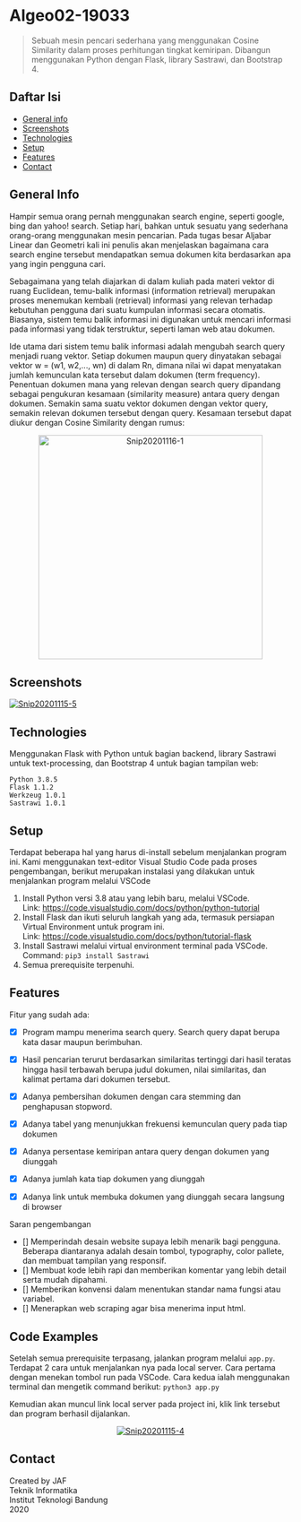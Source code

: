 # Algeo02-19033
> Sebuah mesin pencari sederhana yang menggunakan Cosine Similarity dalam proses perhitungan tingkat kemiripan.
> Dibangun menggunakan Python dengan Flask, library Sastrawi, dan Bootstrap 4.

## Daftar Isi
* [General info](#general-info)
* [Screenshots](#screenshots)
* [Technologies](#technologies)
* [Setup](#setup)
* [Features](#features)
* [Contact](#contact)

## General Info
Hampir semua orang pernah menggunakan search engine, seperti google, bing dan yahoo! search. Setiap hari, bahkan untuk sesuatu yang sederhana orang-orang menggunakan mesin pencarian. Pada tugas besar Aljabar Linear dan Geometri kali ini penulis akan menjelaskan bagaimana cara search engine tersebut mendapatkan semua dokumen kita berdasarkan apa yang ingin pengguna cari.

Sebagaimana yang telah diajarkan di dalam kuliah pada materi vektor di ruang Euclidean, temu-balik informasi (information retrieval) merupakan proses menemukan kembali (retrieval) informasi yang relevan terhadap kebutuhan pengguna dari suatu kumpulan informasi secara otomatis. Biasanya, sistem temu balik informasi ini digunakan untuk mencari informasi pada informasi yang tidak terstruktur, seperti laman web atau dokumen.

Ide utama dari sistem temu balik informasi adalah mengubah search query menjadi ruang vektor. Setiap dokumen maupun query dinyatakan sebagai vektor w = (w1, w2,..., wn) di dalam Rn, dimana nilai wi dapat menyatakan jumlah kemunculan kata tersebut dalam dokumen (term frequency). Penentuan dokumen mana yang relevan dengan search query dipandang sebagai pengukuran kesamaan (similarity measure) antara query dengan dokumen. Semakin sama suatu vektor dokumen dengan vektor query, semakin relevan dokumen tersebut dengan query. Kesamaan tersebut dapat diukur dengan Cosine Similarity dengan rumus:
<p align="center">
<a href="https://imgbb.com/"><img src="https://i.ibb.co/LYWPsBH/Snip20201116-1.png" alt="Snip20201116-1" border="0" width="400"></a>
</p>

## Screenshots
<a href="https://ibb.co/zfghYrf"><img src="https://i.ibb.co/ryhGSmy/Snip20201115-5.png" alt="Snip20201115-5" border="0"></a>

## Technologies
Menggunakan Flask with Python untuk bagian backend, library Sastrawi untuk text-processing, dan Bootstrap 4 untuk bagian tampilan web:
```
Python 3.8.5
Flask 1.1.2
Werkzeug 1.0.1
Sastrawi 1.0.1

```

## Setup
Terdapat beberapa hal yang harus di-install sebelum menjalankan program ini.
Kami menggunakan text-editor Visual Studio Code pada proses pengembangan, berikut merupakan instalasi yang dilakukan untuk menjalankan program melalui VSCode

1. Install Python versi 3.8 atau yang lebih baru, melalui VSCode.<br>
   Link: https://code.visualstudio.com/docs/python/python-tutorial
2. Install Flask dan ikuti seluruh langkah yang ada, termasuk persiapan Virtual Environment untuk program ini.<br>
   Link: https://code.visualstudio.com/docs/python/tutorial-flask
3. Install Sastrawi melalui virtual environment terminal pada VSCode. <br>
   Command: ```pip3 install Sastrawi```
4. Semua prerequisite terpenuhi.

## Features
Fitur yang sudah ada:
- [x] Program mampu menerima search query. Search query dapat berupa kata dasar maupun berimbuhan.
- [x] Hasil pencarian terurut berdasarkan similaritas tertinggi dari hasil teratas hingga hasil terbawah berupa judul dokumen, nilai similaritas, dan  kalimat pertama dari    dokumen tersebut.
- [x] Adanya pembersihan dokumen dengan cara stemming dan penghapusan stopword.
- [x] Adanya tabel yang menunjukkan frekuensi kemunculan query pada tiap dokumen
- [x] Adanya persentase kemiripan antara query dengan dokumen yang diunggah
- [x] Adanya jumlah kata tiap dokumen yang diunggah
- [x] Adanya link untuk membuka dokumen yang diunggah secara langsung di browser


Saran pengembangan
- [] Memperindah desain website supaya lebih menarik bagi pengguna. Beberapa diantaranya adalah desain tombol, typography, color pallete, dan membuat tampilan yang responsif.
- [] Membuat kode lebih rapi dan memberikan komentar yang lebih detail serta mudah dipahami.
- [] Memberikan konvensi dalam menentukan standar nama fungsi atau variabel.
- [] Menerapkan web scraping agar bisa menerima input html.

## Code Examples
Setelah semua prerequisite terpasang, jalankan program melalui `app.py`.
Terdapat 2 cara untuk menjalankan nya pada local server.
Cara pertama dengan menekan tombol run pada VSCode.
Cara kedua ialah menggunakan terminal dan mengetik command berikut: `python3 app.py`
  
Kemudian akan muncul link local server pada project ini, klik link tersebut dan program berhasil dijalankan.


<p align="center">
  <a href="https://ibb.co/wJ9HY2V"><img src="https://i.ibb.co/1sDVb41/Snip20201115-4.png" alt="Snip20201115-4" border="0"></a>
</p>

## Contact
<p> Created by JAF <br>
Teknik Informatika <br>
Institut Teknologi Bandung <br>
2020
</p>
